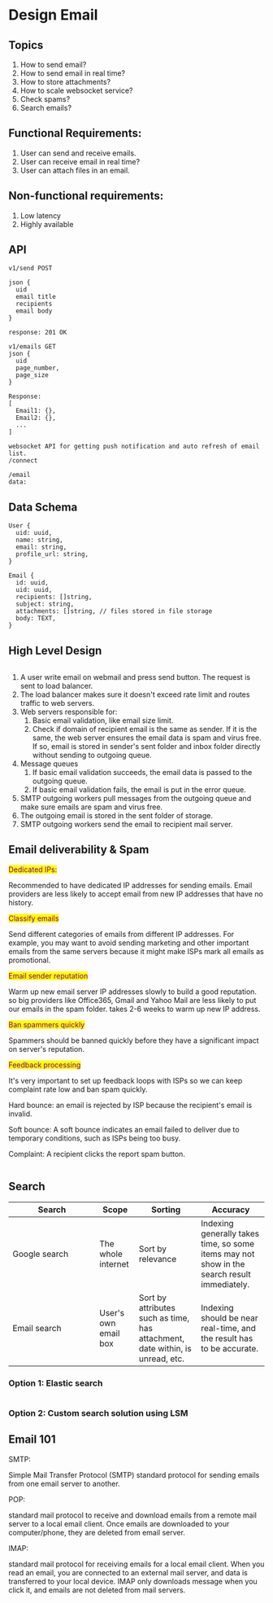 # Design Email

## Topics

1. How to send email?
2. How to send email in real time?
3. How to store attachments?
4. How to scale websocket service?
5. Check spams?
6. Search emails?

## Functional Requirements:

1. User can send and receive emails.
2. User can receive email in real time?
3. User can attach files in an email.

## Non-functional requirements:

1. Low latency
2. Highly available

## API

```
v1/send POST

json {
  uid
  email title
  recipients
  email body
}

response: 201 OK

v1/emails GET
json {
  uid
  page_number,
  page_size
}

Response:
[
  Email1: {},
  Email2: {},
  ...
]

websocket API for getting push notification and auto refresh of email list.
/connect 

/email
data: 
```

## Data Schema

```
User {
  uid: uuid,
  name: string,
  email: string,
  profile_url: string,
}

Email {
  id: uuid,
  uid: uuid,
  recipients: []string,
  subject: string,
  attachments: []string, // files stored in file storage
  body: TEXT,
}
```

## High Level Design

<img src="../../.gitbook/assets/file.excalidraw (24).svg" alt="" class="gitbook-drawing">

1. A user write email on webmail and press send button. The request is sent to load balancer.
2. The load balancer makes sure it doesn't exceed rate limit and routes traffic to web servers.
3. Web servers responsible for:
   1. Basic email validation, like email size limit.
   2. Check if domain of recipient email is the same as sender. If it is the same, the web server ensures the email data is spam and virus free. If so, email is stored in sender's sent folder and inbox folder directly without sending to outgoing queue.
4. Message queues
   1. If basic email validation succeeds, the email data is passed to the outgoing queue.&#x20;
   2. If basic email validation fails, the email is put in the error queue.
5. SMTP outgoing workers pull messages from the outgoing queue and make sure emails are spam and virus free.&#x20;
6. The outgoing email is stored in the sent folder of storage.
7. SMTP outgoing workers send the email to recipient mail server.

## Email deliverability & Spam

<mark style="color:purple;">Dedicated IPs:</mark>

Recommended to have dedicated IP addresses for sending emails. Email providers are less likely to accept email from new IP addresses that have no history.

<mark style="color:purple;">Classify emails</mark>

Send different categories of emails from different IP addresses. For example, you may want to avoid sending marketing and other important emails from the same servers because it might make ISPs mark all emails as promotional.

<mark style="color:purple;">Email sender reputation</mark>

Warm up new email server IP addresses slowly to build a good reputation. so big providers like Office365, Gmail and Yahoo Mail are less likely to put our emails in the spam folder. takes 2-6 weeks to warm up new IP address.

<mark style="color:purple;">Ban spammers quickly</mark>

Spammers should be banned quickly before they have a significant impact on server's reputation.

<mark style="color:purple;">Feedback processing</mark>

It's very important to set up feedback loops with ISPs so we can keep complaint rate low and ban spam quickly.&#x20;

Hard bounce: an email is rejected by ISP because the recipient's email is invalid.

Soft bounce: A soft bounce indicates an email failed to deliver due to temporary conditions, such as ISPs being too busy.

Complaint: A recipient clicks the report spam button.

<img src="../../.gitbook/assets/file.excalidraw (22).svg" alt="" class="gitbook-drawing">

## Search

<table><thead><tr><th width="155">Search</th><th>Scope</th><th>Sorting</th><th>Accuracy</th></tr></thead><tbody><tr><td>Google search</td><td>The whole internet</td><td>Sort by relevance</td><td>Indexing generally takes time, so some items may not show in the search result immediately.</td></tr><tr><td>Email search</td><td>User's own email box</td><td>Sort by attributes such as time, has attachment, date within, is unread, etc.</td><td>Indexing should be near real-time, and the result has to be accurate.</td></tr></tbody></table>

### Option 1: Elastic search

<img src="../../.gitbook/assets/file.excalidraw (23).svg" alt="" class="gitbook-drawing">

### Option 2: Custom search solution using LSM

## Email 101

SMTP:&#x20;

Simple Mail Transfer Protocol (SMTP) standard protocol for sending emails from one email server to another.

POP:

standard mail protocol to receive and download emails from a remote mail server to a local email client. Once emails are downloaded to your computer/phone, they are deleted from email server.

IMAP:

standard mail protocol for receiving emails for a local email client. When you read an email, you are connected to an external mail server, and data is transferred to your local device. IMAP only downloads message when you click it, and emails are not deleted from mail servers.&#x20;
